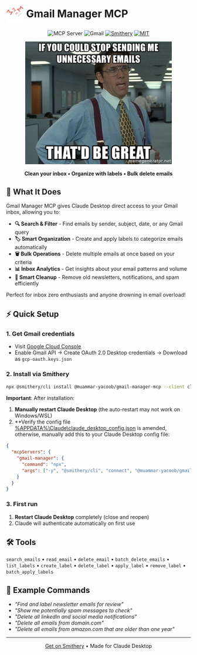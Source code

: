 # <img src="images/trash-mail.png" alt="Gmail Manager" width="48" height="48" style="vertical-align: middle;"> Gmail Manager MCP

<div align="center">

![MCP Server](https://badge.mcpx.dev?type=server)
![Gmail](https://img.shields.io/badge/Gmail-EA4335?style=flat-square&logo=gmail&logoColor=white)
[![Smithery](https://smithery.ai/badge/@muammar-yacoob/gmail-manager-mcp)](https://smithery.ai/server/@muammar-yacoob/gmail-manager-mcp)
[![MIT](https://img.shields.io/badge/License-MIT-blue?style=flat-square)](LICENSE)

<img src="images/meme.png" alt="Stop sending me unnecessary emails meme" width="400">

**Clean your inbox • Organize with labels • Bulk delete emails**


</div>

## 🎯 What It Does

Gmail Manager MCP gives Claude Desktop direct access to your Gmail inbox, allowing you to:
- **🔍 Search & Filter** - Find emails by sender, subject, date, or any Gmail query
- **🏷️ Smart Organization** - Create and apply labels to categorize emails automatically  
- **🗑️ Bulk Operations** - Delete multiple emails at once based on your criteria
- **📊 Inbox Analytics** - Get insights about your email patterns and volume
- **🧹 Smart Cleanup** - Remove old newsletters, notifications, and spam efficiently

Perfect for inbox zero enthusiasts and anyone drowning in email overload!

## ⚡ Quick Setup

### 1. Get Gmail credentials
- Visit [Google Cloud Console](https://console.cloud.google.com/)
- Enable Gmail API → Create OAuth 2.0 Desktop credentials → Download as `gcp-oauth.keys.json`

### 2. Install via Smithery
```bash
npx @smithery/cli install @muammar-yacoob/gmail-manager-mcp --client claude --config '{"gcpOauthKeysPath": "path/to/gcp-oauth.keys.json", "credentialsPath": "~/.gmail-mcp/credentials.json"}'
```

**Important**: After installation:
1. **Manually restart Claude Desktop** (the auto-restart may not work on Windows/WSL)
2. **Verify the config file [%APPDATA%\Claude\claude_desktop_config.json](%APPDATA%\Claude\claude_desktop_config.json) is amended, otherwise, manually add this to your Claude Desktop config file:
```json
{
  "mcpServers": {
    "gmail-manager": {
      "command": "npx",
      "args": ["-y", "@smithery/cli", "connect", "@muammar-yacoob/gmail-manager-mcp"]
    }
  }
}
```

### 3. First run
1. **Restart Claude Desktop** completely (close and reopen)
2. Claude will authenticate automatically on first use

## 🛠️ Tools

`search_emails` • `read_email` • `delete_email` • `batch_delete_emails` • `list_labels` • `create_label` • `delete_label` • `apply_label` • `remove_label` • `batch_apply_labels`

## 💬 Example Commands

- *"Find and label newsletter emails for review"*
- *"Show me potentially spam messages to check"*
- *"Delete all linkedIn and social media notifications"*
- *"Delete all emails from domain.com"*
- *"Delete all emails from amazon.com that are older than one year"*

---

<div align="center">
<a href="https://smithery.ai/server/@muammar-yacoob/gmail-manager-mcp">Get on Smithery</a> • Made for Claude Desktop
</div>